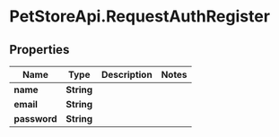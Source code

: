 # PetStoreApi.RequestAuthRegister

## Properties

Name | Type | Description | Notes
------------ | ------------- | ------------- | -------------
**name** | **String** |  | 
**email** | **String** |  | 
**password** | **String** |  | 


